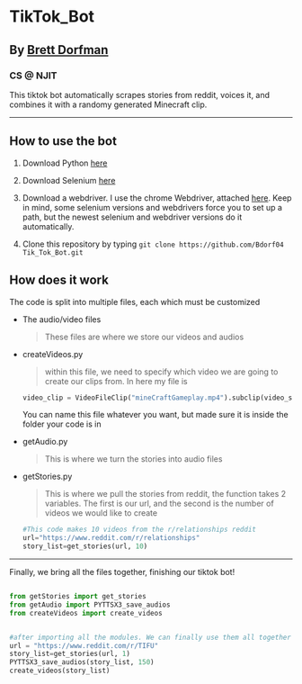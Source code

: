 # TikTok_Bot
## By [Brett Dorfman](www.linkedin.com/in/brett-dorfman)
### CS @ NJIT

This tiktok bot automatically scrapes stories from reddit, voices it, and combines it with a randomy generated Minecraft clip. 

---

## How to use the bot

1. Download Python [here](https://www.python.org/downloads/)

2. Download Selenium [here](https://pypi.org/project/selenium/)

3. Download a webdriver. I use the chrome Webdriver, attached [here](https://chromedriver.chromium.org/downloads). Keep in mind, some selenium versions and webdrivers force you to set up a path, but the newest selenium and webdriver versions do it automatically. 

4. Clone this repository by typing
    `git clone https://github.com/Bdorf04 Tik_Tok_Bot.git `


## How does it work
The code is split into multiple files, each which must be customized

* The audio/video files
    
   > These files are where we store our videos and audios

* createVideos.py
   > within this file, we need to specify which video we are going to create our clips from. In here my file is
    ``` python
    video_clip = VideoFileClip("mineCraftGameplay.mp4").subclip(video_start, video_start+audio_length)
    ```
    You can name this file whatever you want, but made sure it is inside the folder your code is in
* getAudio.py

    > This is where we turn the stories into audio files
* getStories.py
    
     > This is where we pull the stories from reddit, the function takes 2 variables. The first is our url, and the second is the number of videos we would like to create

    ``` python
    #This code makes 10 videos from the r/relationships reddit
    url="https://www.reddit.com/r/relationships" 
    story_list=get_stories(url, 10)
    ```
---
Finally, we bring all the files together, finishing our tiktok bot!

``` python

from getStories import get_stories
from getAudio import PYTTSX3_save_audios
from createVideos import create_videos


#after importing all the modules. We can finally use them all together in conjunction
url = "https://www.reddit.com/r/TIFU" 
story_list=get_stories(url, 1)
PYTTSX3_save_audios(story_list, 150)
create_videos(story_list)

```
